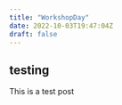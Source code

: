 ```yaml
---
title: "WorkshopDay"
date: 2022-10-03T19:47:04Z
draft: false
---
```


## testing

This is a test post